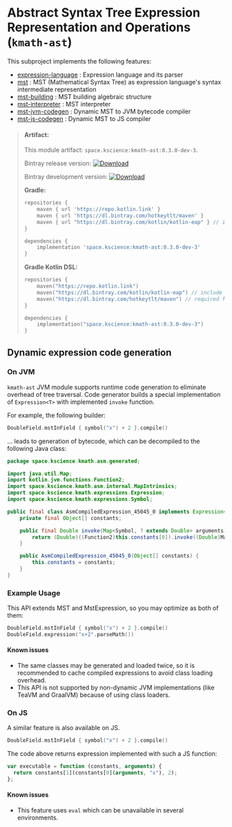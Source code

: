 # Abstract Syntax Tree Expression Representation and Operations (`kmath-ast`)

This subproject implements the following features:

 - [expression-language](src/jvmMain/kotlin/space/kscience/kmath/ast/parser.kt) : Expression language and its parser
 - [mst](src/commonMain/kotlin/space/kscience/kmath/ast/MST.kt) : MST (Mathematical Syntax Tree) as expression language's syntax intermediate representation
 - [mst-building](src/commonMain/kotlin/space/kscience/kmath/ast/MstAlgebra.kt) : MST building algebraic structure
 - [mst-interpreter](src/commonMain/kotlin/space/kscience/kmath/ast/MST.kt) : MST interpreter
 - [mst-jvm-codegen](src/jvmMain/kotlin/space/kscience/kmath/asm/asm.kt) : Dynamic MST to JVM bytecode compiler
 - [mst-js-codegen](src/jsMain/kotlin/space/kscience/kmath/estree/estree.kt) : Dynamic MST to JS compiler


> #### Artifact:
>
> This module artifact: `space.kscience:kmath-ast:0.3.0-dev-3`.
>
> Bintray release version:        [ ![Download](https://api.bintray.com/packages/mipt-npm/kscience/kmath-ast/images/download.svg) ](https://bintray.com/mipt-npm/kscience/kmath-ast/_latestVersion)
>
> Bintray development version:    [ ![Download](https://api.bintray.com/packages/mipt-npm/dev/kmath-ast/images/download.svg) ](https://bintray.com/mipt-npm/dev/kmath-ast/_latestVersion)
>
> **Gradle:**
>
> ```gradle
> repositories {
>     maven { url 'https://repo.kotlin.link' }
>     maven { url 'https://dl.bintray.com/hotkeytlt/maven' }
>     maven { url "https://dl.bintray.com/kotlin/kotlin-eap" } // include for builds based on kotlin-eap
> }
> 
> dependencies {
>     implementation 'space.kscience:kmath-ast:0.3.0-dev-3'
> }
> ```
> **Gradle Kotlin DSL:**
>
> ```kotlin
> repositories {
>     maven("https://repo.kotlin.link")
>     maven("https://dl.bintray.com/kotlin/kotlin-eap") // include for builds based on kotlin-eap
>     maven("https://dl.bintray.com/hotkeytlt/maven") // required for a
> }
> 
> dependencies {
>     implementation("space.kscience:kmath-ast:0.3.0-dev-3")
> }
> ```

## Dynamic expression code generation

### On JVM

`kmath-ast` JVM module supports runtime code generation to eliminate overhead of tree traversal. Code generator builds
a special implementation of `Expression<T>` with implemented `invoke` function.

For example, the following builder:

```kotlin
DoubleField.mstInField { symbol("x") + 2 }.compile()
``` 

… leads to generation of bytecode, which can be decompiled to the following Java class:

```java
package space.kscience.kmath.asm.generated;

import java.util.Map;
import kotlin.jvm.functions.Function2;
import space.kscience.kmath.asm.internal.MapIntrinsics;
import space.kscience.kmath.expressions.Expression;
import space.kscience.kmath.expressions.Symbol;

public final class AsmCompiledExpression_45045_0 implements Expression<Double> {
    private final Object[] constants;

    public final Double invoke(Map<Symbol, ? extends Double> arguments) {
        return (Double)((Function2)this.constants[0]).invoke((Double)MapIntrinsics.getOrFail(arguments, "x"), 2);
    }

    public AsmCompiledExpression_45045_0(Object[] constants) {
        this.constants = constants;
    }
}

```

### Example Usage

This API extends MST and MstExpression, so you may optimize as both of them:

```kotlin
DoubleField.mstInField { symbol("x") + 2 }.compile()
DoubleField.expression("x+2".parseMath())
```

#### Known issues

- The same classes may be generated and loaded twice, so it is recommended to cache compiled expressions to avoid
  class loading overhead.
- This API is not supported by non-dynamic JVM implementations (like TeaVM and GraalVM) because of using class loaders.

### On JS

A similar feature is also available on JS.

```kotlin
DoubleField.mstInField { symbol("x") + 2 }.compile()
``` 

The code above returns expression implemented with such a JS function:

```js
var executable = function (constants, arguments) {
  return constants[1](constants[0](arguments, "x"), 2);
};
```

#### Known issues

- This feature uses `eval` which can be unavailable in several environments.
